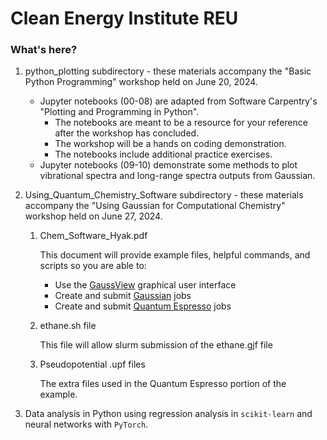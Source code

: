# Clean Energy Institute REU 

### What's here? 

1. python_plotting subdirectory - these materials accompany the "Basic Python Programming" workshop held on June 20, 2024. 
    * Jupyter notebooks (00-08) are adapted from  Software Carpentry's "Plotting and Programming in Python".
        * The notebooks are meant to be a resource for your reference after the workshop has concluded.
        * The workshop will be a hands on coding demonstration. 
        * The notebooks include additional practice exercises. 
    * Jupyter notebooks (09-10) demonstrate some methods to plot vibrational spectra and long-range spectra outputs from Gaussian. 

2. Using_Quantum_Chemistry_Software subdirectory - these materials accompany the "Using Gaussian for Computational Chemistry" workshop held on June 27, 2024. 
    
    1. Chem_Software_Hyak.pdf
    
        This document will provide example files, helpful commands, and scripts so you are able to:
        * Use the [GaussView](https://gaussian.com/gaussview6/) graphical user interface
        * Create and submit [Gaussian](https://gaussian.com/) jobs
        * Create and submit [Quantum Espresso](https://www.quantum-espresso.org/) jobs

    2. ethane.sh file

        This file will allow slurm submission of the ethane.gjf file

    3. Pseudopotential .upf files

        The extra files used in the Quantum Espresso portion of the example.

3. Data analysis in Python using regression analysis in `scikit-learn` and neural networks with `PyTorch`.
